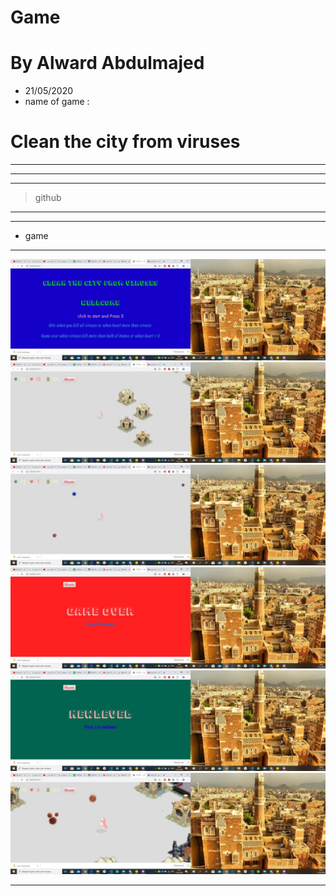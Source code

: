 # Game
# **By Alward Abdulmajed**
* 21/05/2020
* name of game :
# Clean the city from viruses

---
***
____
>github
---
***
* game
---
![](photo/g1.jpg)
![](photo/g2.jpg)
![](photo/g3.jpg)
![](photo/g4.jpg)
![](photo/g5.jpg)
![](photo/g6.jpg)

***

